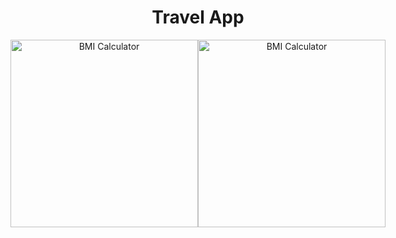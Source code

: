<h1 align="center">Travel App</h1>

<div align='center' style="display: flex; justify-content: center;">
  <img alt="BMI Calculator" src="https://github.com/oguzhanuyanik-sr/travel-app/blob/main/assets/sc1.png" width="300" />
  <img alt="BMI Calculator" src="https://github.com/oguzhanuyanik-sr/travel-app/blob/main/assets/sc1.png" width="300" />
</div>
